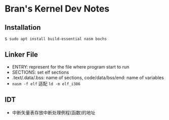 # Bran's Kernel Dev Notes

## Installation

```sh
$ sudo apt install build-essential nasm bochs
```

## Linker File

*   ENTRY: represent for the file where program start to run
*   SECTIONS: set elf sections
*   .text/.data/.bss: name of sections, code/data/bss/end: name of variables
*   `nasm -f elf` 适配 `ld -m elf_i386`

## IDT

*   中断矢量表存放中断处理例程(函数)的地址

